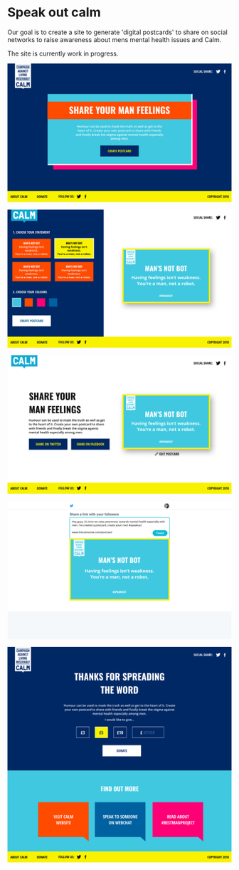 # Speak out calm

Our goal is to create a site to generate 'digital postcards' to share on social networks to raise awareness about mens mental health issues and Calm.

The site is currently work in progress.

![Kiku](doc/screenshots/1.jpg)

![Kiku](doc/screenshots/2.jpg)

![Kiku](doc/screenshots/3.jpg)

![Kiku](doc/screenshots/5.jpg)

![Kiku](doc/screenshots/4.jpg)

